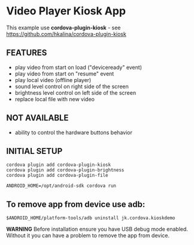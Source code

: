 Video Player Kiosk App 
======================

This example use **cordova-plugin-kiosk** - see https://github.com/hkalina/cordova-plugin-kiosk

FEATURES
--------

* play video from start on load ("deviceready" event)
* play video from start on "resume" event
* play local video (offline player)
* sound level control on right side of the screen
* brightness level control on left side of the screen
* replace local file with new video

NOT AVAILABLE
-------------
* ability to control the hardware buttons behavior


INITIAL SETUP
------------------------------------

    cordova plugin add cordova-plugin-kiosk
    cordova plugin add cordova-plugin-brightness
    cordova plugin add cordova-plugin-file

    ANDROID_HOME=/opt/android-sdk cordova run


To remove app from device use adb:
----------------------------------

    $ANDROID_HOME/platform-tools/adb uninstall jk.cordova.kioskdemo

**WARNING** Before installation ensure you have USB debug mode enabled. Without it you can have a problem to remove the app from device.

